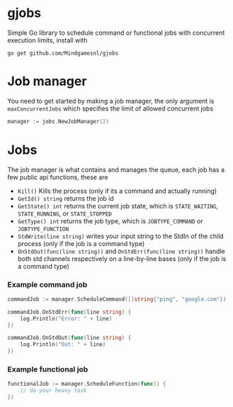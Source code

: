 # gjobs
Simple Go library to schedule command or functional jobs with concurrent execution limits, install with
```
go get github.com/Mindgamesnl/gjobs
```

# Job manager
You need to get started by making a job manager, the only argument is `maxConcurrentJobs` which specifies the limit of allowed concurrent jobs
```go
manager := jobs.NewJobManager(2)
```

# Jobs
The job manager is what contains and manages the queue, each job has a few public api functions, these are
- `Kill()` Kills the process (only if its a command and actually running)
- `GetId() string` returns the job id
- `GetState() int` returns the current job state, which is `STATE_WAITING`, `STATE_RUNNING`, or `STATE_STOPPED`
- `GetType() int` returns the job type, which is `JOBTYPE_COMMAND` or `JOBTYPE_FUNCTION`
- `StdWrite(line string)` writes your input string to the StdIn of the child process (only if the job is a command type)
- `OnStdOut(func(line string))` and `OnStdErr(func(line string))` handle both std channels respectively on a line-by-line bases (only if the job is a command type)

### Example command job
```go
commandJob := manager.ScheduleCommand([]string{"ping", "google.com"})

commandJob.OnStdErr(func(line string) {
	log.Println("Error: " + line)
})

commandJob.OnStdOut(func(line string) {
	log.Println("Out: " + line)
})
```

### Example functional job
```go
functionalJob := manager.ScheduleFunction(func() {
	// do your heavy task
})
```